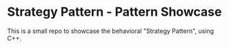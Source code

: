 # Strategy Pattern - Pattern Showcase
This is a small repo to showcase the behavioral "Strategy Pattern", using C++.
